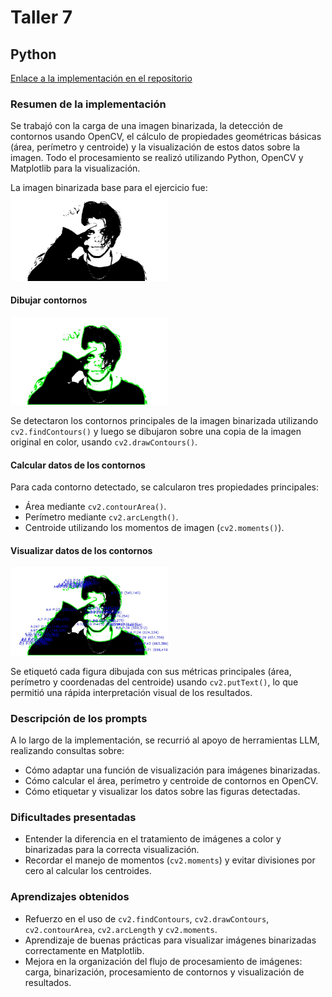 # Taller 7
## Python
[Enlace a la implementación en el repositorio](https://github.com/mijx/computacion-visual/tree/main/2025-04-23_taller_analisis_figuras_geometricas/python/taller7)

### Resumen de la implementación

Se trabajó con la carga de una imagen binarizada, la detección de contornos usando OpenCV, el cálculo de propiedades geométricas básicas (área, perímetro y centroide) y la visualización de estos datos sobre la imagen. Todo el procesamiento se realizó utilizando Python, OpenCV y Matplotlib para la visualización.

La imagen binarizada base para el ejercicio fue:
<img src="python\taller7\img\binarizada.jpg" width="50%" />

#### Dibujar contornos
<img src="python\taller7\img\contornos.jpg" width="50%" />

Se detectaron los contornos principales de la imagen binarizada utilizando `cv2.findContours()` y luego se dibujaron sobre una copia de la imagen original en color, usando `cv2.drawContours()`.

#### Calcular datos de los contornos

Para cada contorno detectado, se calcularon tres propiedades principales:
- Área mediante `cv2.contourArea()`.
- Perímetro mediante `cv2.arcLength()`.
- Centroide utilizando los momentos de imagen (`cv2.moments()`).

#### Visualizar datos de los contornos
<img src="python\taller7\img\contornosetiquetados.jpg" width="50%" />

Se etiquetó cada figura dibujada con sus métricas principales (área, perímetro y coordenadas del centroide) usando `cv2.putText()`, lo que permitió una rápida interpretación visual de los resultados.

### Descripción de los prompts
A lo largo de la implementación, se recurrió al apoyo de herramientas LLM, realizando consultas sobre:
* Cómo adaptar una función de visualización para imágenes binarizadas.
* Cómo calcular el área, perímetro y centroide de contornos en OpenCV.
* Cómo etiquetar y visualizar los datos sobre las figuras detectadas.

### Dificultades presentadas
* Entender la diferencia en el tratamiento de imágenes a color y binarizadas para la correcta visualización.
* Recordar el manejo de momentos (`cv2.moments`) y evitar divisiones por cero al calcular los centroides.

### Aprendizajes obtenidos
* Refuerzo en el uso de `cv2.findContours`, `cv2.drawContours`, `cv2.contourArea`, `cv2.arcLength` y `cv2.moments`.
* Aprendizaje de buenas prácticas para visualizar imágenes binarizadas correctamente en Matplotlib.
* Mejora en la organización del flujo de procesamiento de imágenes: carga, binarización, procesamiento de contornos y visualización de resultados.
